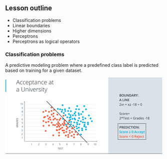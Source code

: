 ## Lesson outline
- Classification problems
- Linear boundaries
- Higher dimensions
- Perceptrons
- Perceptrons as logical operators


### Classification problems
A predictive modeling problem where a predefined class label is predicted based on training for a given dataset.

![classification](./images/classification-problem.PNG)